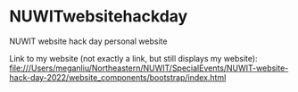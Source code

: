 # NUWITwebsitehackday
NUWIT website hack day personal website 

Link to my website (not exactly a link, but still displays my website): <ins>file:///Users/meganliu/Northeastern/NUWIT/SpecialEvents/NUWIT-website-hack-day-2022/website_components/bootstrap/index.html

  
